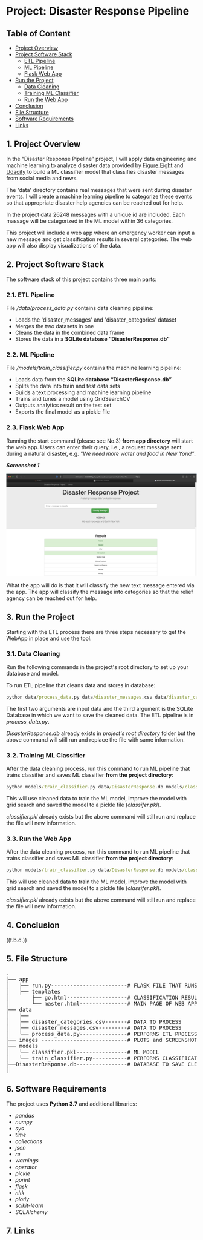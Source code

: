 # Project: Disaster Response Pipeline

## Table of Content

- [Project Overview](#overview)
- [Project Software Stack](#stack)
  - [ETL Pipeline](#etl_pipeline)
  - [ML Pipeline](#ml_pipeline)
  - [Flask Web App](#flask)
- [Run the Project](#run)
  - [Data Cleaning](#cleaning)
  - [Training ML Classifier](#training)
  - [Run the Web App](#runapp)
- [Conclusion](#conclusion)
- [File Structure](#files)
- [Software Requirements](#sw_requirements)
- [Links](#links)


<a id='overview'></a>

## 1. Project Overview

In the “Disaster Response Pipeline” project, I will apply data engineering and machine learning to analyze disaster data provided by <a href="https://www.figure-eight.com/" target="_blank">Figure Eight</a> and <a href="https://www.udacity.com/" target="_blank">Udacity</a> to build a ML classifier model that classifies disaster messages from social media and news.

The 'data' directory contains real messages that were sent during disaster events. I will create a machine learning pipeline to categorize these events so that appropriate disaster help agencies can be reached out for help.

In the project data 26248 messages with a unique id are included. Each massage will be categorized in the ML model within 36 categories.   

This project will include a web app where an emergency worker can input a new message and get classification results in several categories. The web app will also display visualizations of the data.


<a id='stack'></a>

## 2. Project Software Stack

The software stack of this project contains three main parts:

<a id='etl_pipeline'></a>

### 2.1. ETL Pipeline

File _/data/process_data.py_ contains data cleaning pipeline:

- Loads the 'disaster_messages' and 'disaster_categories' dataset
- Merges the two datasets in one
- Cleans the data in the combined data frame
- Stores the data in a **SQLite database “DisasterResponse.db”**

<a id='ml_pipeline'></a>

### 2.2. ML Pipeline

File _/models/train_classifier.py_ contains the machine learning pipeline:

- Loads data from the **SQLite database “DisasterResponse.db”**
- Splits the data into train and test data sets
- Builds a text processing and machine learning pipeline
- Trains and tunes a model using GridSearchCV
- Outputs analytics result on the test set
- Exports the final model as a pickle file

<a id='flask'></a>

### 2.3. Flask Web App

Running the start command (please see No.3) **from app directory** will start the web app. Users can enter their query, i.e., a request message sent during a natural disaster, e.g. _"We need more water and food in New York!"_.

**_Screenshot 1_**

![Screen](images/Screenshot1.png)

What the app will do is that it will classify the new text message entered via the app. The app will classify the message into categories so that the relief agency can be reached out for help.

<a id='run'></a>

## 3. Run the Project

Starting with the ETL process there are three steps necessary to get the WebApp in place and use the tool: 

<a id='cleaning'></a>

### 3.1. Data Cleaning

Run the following commands in the project's root directory to set up your database and model.

To run ETL pipeline that cleans data and stores in database:

```bat
python data/process_data.py data/disaster_messages.csv data/disaster_categories.csv data/DisasterResponse.db
```

The first two arguments are input data and the third argument is the SQLite Database in which we want to save the cleaned data. The ETL pipeline is in _process_data.py_.

_DisasterResponse.db_ already exists in _project's root directory_ folder but the above command will still run and replace the file with same information. 


<a id='training'></a>

### 3.2. Training ML Classifier

After the data cleaning process, run this command to run ML pipeline that trains classifier and saves ML classifier **from the project directory**:

```bat
python models/train_classifier.py data/DisasterResponse.db models/classifier.pkl
```

This will use cleaned data to train the ML model, improve the model with grid search and saved the model to a pickle file (_classifer.pkl_).

_classifier.pkl_ already exists but the above command will still run and replace the file will new information.


<a id='runapp'></a>

### 3.3. Run the Web App

After the data cleaning process, run this command to run ML pipeline that trains classifier and saves ML classifier **from the project directory**:

```bat
python models/train_classifier.py data/DisasterResponse.db models/classifier.pkl
```

This will use cleaned data to train the ML model, improve the model with grid search and saved the model to a pickle file (_classifer.pkl_).

_classifier.pkl_ already exists but the above command will still run and replace the file will new information.


<a id='conclusion'></a>

## 4. Conclusion

((t.b.d.))

<a id='files'></a>

## 5. File Structure

<pre>
.
├── app
│   ├── run.py------------------------# FLASK FILE THAT RUNS APP
│   ├── templates
│       ├── go.html-------------------# CLASSIFICATION RESULT PAGE
│       └── master.html---------------# MAIN PAGE OF WEB APP
├── data
│   ├── 
│   ├── disaster_categories.csv-------# DATA TO PROCESS
│   ├── disaster_messages.csv---------# DATA TO PROCESS
│   └── process_data.py---------------# PERFORMS ETL PROCESS
├── images ---------------------------# PLOTS and SCREENSHOTS
├── models
│   └── classifier.pkl----------------# ML MODEL
│   └── train_classifier.py-----------# PERFORMS CLASSIFICATION TASK
├──DisasterResponse.db----------------# DATABASE TO SAVE CLEANED DATA
│
</pre>


<a id='sw_requirements'></a>

## 6. Software Requirements

The project uses **Python 3.7** and additional libraries: 
- _pandas_
- _numpy_ 
- _sys_
- _time_
- _collections_
- _json_
- _re_
- _warnings_
- _operator_
- _pickle_
- _pprint_
- _flask_
- _nltk_
- _plotly_
- _scikit-learn_
- _SQLAlchemy_


<a id='links'></a>

## 7. Links


